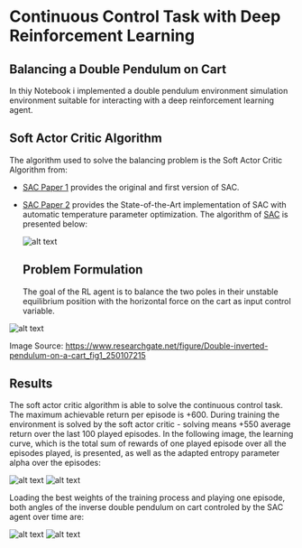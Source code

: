 # Continuous Control Task with Deep Reinforcement Learning
## Balancing a Double Pendulum on Cart
In thiy Notebook i implemented a double pendulum environment simulation environment suitable for interacting with a deep reinforcement learning agent.
  
  ## Soft Actor Critic Algorithm
  The algorithm used to solve the balancing problem is the Soft Actor Critic Algorithm from:
- [SAC Paper 1](https://arxiv.org/abs/1801.01290)
  provides the original and first version of SAC.
- [SAC Paper 2](https://arxiv.org/abs/1812.05905)
  provides the State-of-the-Art implementation of SAC with automatic temperature parameter optimization.
  The algorithm of [SAC](https://spinningup.openai.com/en/latest/_images/math/c01f4994ae4aacf299a6b3ceceedfe0a14d4b874.svg) is presented below:
  
  ![alt text](https://spinningup.openai.com/en/latest/_images/math/c01f4994ae4aacf299a6b3ceceedfe0a14d4b874.svg)

  
  ## Problem Formulation
  The goal of the RL agent is to balance the two poles in their unstable equilibrium position with the horizontal force on the cart as input control variable.

![alt text](https://www.researchgate.net/profile/Alexander_Bogdanov6/publication/250107215/figure/fig1/AS:669527859798030@1536639289962/Double-inverted-pendulum-on-a-cart.png)

Image Source: https://www.researchgate.net/figure/Double-inverted-pendulum-on-a-cart_fig1_250107215

## Results
The soft actor critic algorithm is able to solve the continuous control task. The maximum achievable return per episode is +600. During training the environment is solved by the soft actor critic - solving means +550 average return over the last 100 played episodes.
In the following image, the learning curve, which is the total sum of rewards of one played episode over all the episodes played, is presented, as well as the adapted entropy parameter alpha over the episodes:

![alt text](https://github.com/MarkusUllenbruch/Deep-Reinforcement-Learning-Control/blob/main/DoubleCartPole/plots/_SAC_return_.png)
![alt text](https://github.com/MarkusUllenbruch/Deep-Reinforcement-Learning-Control/blob/main/DoubleCartPole/plots/_SAC_alpha_.png)

Loading the best weights of the training process and playing one episode, both angles of the inverse double pendulum on cart controled by the SAC agent over time are:

![alt text](https://github.com/MarkusUllenbruch/Deep-Reinforcement-Learning-Control/blob/main/DoubleCartPole/plots/phi_1.png)
![alt text](https://github.com/MarkusUllenbruch/Deep-Reinforcement-Learning-Control/blob/main/DoubleCartPole/plots/phi_2.png)

